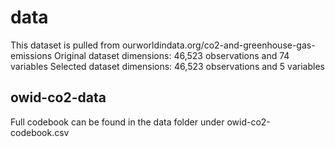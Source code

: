 # data

This dataset is pulled from ourworldindata.org/co2-and-greenhouse-gas-emissions
Original dataset dimensions: 46,523 observations and 74 variables
Selected dataset dimensions: 46,523 observations and 5 variables

## owid-co2-data

Full codebook can be found in the data folder under owid-co2-codebook.csv

